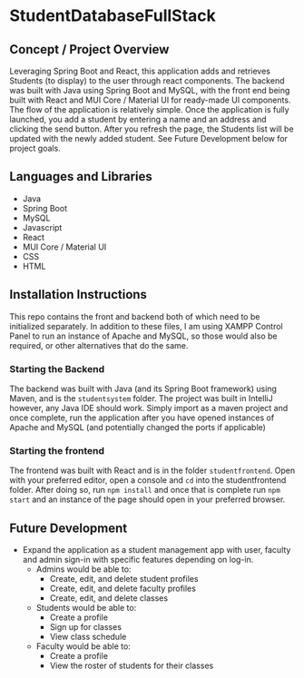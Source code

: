 # StudentDatabaseFullStack

## Concept / Project Overview
Leveraging Spring Boot and React, this application adds and retrieves Students (to display) to the user through react components. The backend was built with Java using Spring Boot and MySQL, with the front end being built with React and MUI Core / Material UI for ready-made UI components. The flow of the application is relatively simple. Once the application is fully launched, you add a student by entering a name and an address and clicking the send button. After you refresh the page, the Students list will be updated with the newly added student. See Future Development below for project goals.


## Languages and Libraries
- Java
- Spring Boot
- MySQL
- Javascript
- React
- MUI Core / Material UI
- CSS
- HTML

## Installation Instructions
This repo contains the front and backend both of which need to be initialized separately. In addition to these files, I am using XAMPP Control Panel to run an instance of Apache and MySQL, so those would also be required, or other alternatives that do the same.

### Starting the Backend
The backend was built with Java (and its Spring Boot framework) using Maven, and is the `studentsystem` folder. The project was built in IntelliJ however, any Java IDE should work. Simply import as a maven project and once complete, run the application after you have opened instances of Apache and MySQL (and potentially changed the ports if applicable)

### Starting the frontend
The frontend was built with React and is in the folder `studentfrontend`. Open with your preferred editor, open a console and `cd` into the studentfrontend folder. After doing so, run `npm install` and once that is complete run `npm start` and an instance of the page should open in your preferred browser.

## Future Development
- Expand the application as a student management app with user, faculty and admin sign-in with specific features depending on log-in.
    - Admins would be able to:
      - Create, edit, and delete student profiles
      - Create, edit, and delete faculty profiles
      - Create, edit, and delete classes
    - Students would be able to:
      - Create a profile
      - Sign up for classes
      - View class schedule
    - Faculty would be able to:
      - Create a profile
      - View the roster of students for their classes
